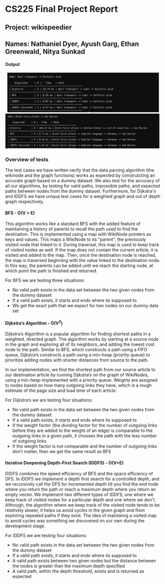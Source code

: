 # CS225 Final Project Report
## Project: wikispeedier
## Names: Nathaniel Dyer, Ayush Garg, Ethan Greenwald, Nitya Sunkad


#### Output
![output](/Output_PNG/Results.png)
![output](/Output_PNG/Results2.png)

### Overview of tests
The test cases we have written verify that the data parsing algortihm (the wikinode and the graph functions) works as expected by construtcting an accurate graph based on a dummy dataset. We also test for the accuracy of all our algorithms, by testing for valid paths, impossible paths, and expected paths between nodes from the dummy dataset. Furthermore, for Dijkstra's and IDDFS we have unique test cases for a weighted graph and out of depth graph respectively.

#### BFS - O(V + E)
This algorithm works like a standard BFS with the added feature of maintaining a history of parents to recall the path used to find the destination. This is implemented using a map with WikiNode pointers as keys and values. This maps a WikiNode to its "parent", the previously visited node that linked to it. During traversal, this map is used to keep track of visited nodes as well. If the map does not contain the current article, it is visited and added to the map. Then, once the destination node is reached, the map is traversed beginning with the value linked to the destination node. In this way, the parents can be added until we reach the starting node, at which point the path is finished and returned.

For BFS we are testing three situations:
* No valid path exists in the data set between the two given nodes from the dummy dataset
* If a valid path exists, it starts and ends where its supposed to
* We get the exact path that we expect for two nodes on our dummy data set

#### Dijkstra’s Algorithm - O(V<sup>2</sup>)
Dijkstra’s Algorithm is a popular algorithm for finding shortest paths in a weighted, directed graph. The algorithm works by starting at a source node in the graph and exploring all of its neighbors, and adding the lowest cost node to the path. Similar to BFS, which constructs a path using a FIFO queue, Dijkstra’s constructs a path using a min-heap (priority queue) to prioritize adding nodes with shorter distances from source to the path.

In our implementation, we find the shortest path from our source article to our destination article by running Dijkstra’s on the graph of WikiNodes, using a min-heap implemented with a priority queue. Weights are assigned to nodes based on how many outgoing links they have, which is a rough estimate of the page size and load time of each article.

For Dijkstra’s we are testing four situations:
* No valid path exists in the data set between the two given nodes from the dummy dataset
* If a valid path exists, it starts and ends where its supposed to
* If the weight factor (the dividing factor for the number of outgoing links before they are added to the weight of an edge) is comparable to the outgoing links in a given path, it chooses the path with the less number of outgoing links
* If the weight factor is not comparable and the number of outgoing links don’t matter, then we get the same result as BFS

#### Iterative Deepening Depth-First Search (IDDFS) - O(V+E)
IDDFS combines the speed efficiency of BFS and the space efficiency of DFS. In IDDFS we implement a depth first search for a controlled depth, and we recursively call the DFS for incremented depth till you find the end node where you return the path or reach a maximum depth where you return an empty vector. We implement two different types of IDDFS, one where we keep track of visited nodes for a particular depth and one where we don't. Although, the algorithm where we keep track of the visited node tends to be relatively slower, it helps us avoid cycles in the given graph and from exploring repeated paths if they exist. The idea of maintainig a visited map to avoid cycles was something we discovered on our own during the development stage.

For IDDFS we are testing four situations:
* No valid path exists in the data set between the two given nodes from the dummy dataset
* If a valid path exists, it starts and ends where its supposed to
* A valid path exists between two given nodes but the distance between the nodes is greater than the maximum depth specified
* A valid path, within the depth threshold, exists and is returned as expected
